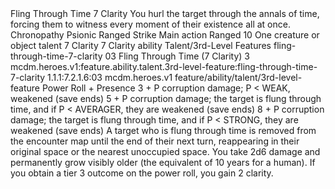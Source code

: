 <ability>
  <name>Fling Through Time</name>
  <cost>7 Clarity</cost>
  <flavor>You hurl the target through the annals of time, forcing them to witness every moment of their existence all at once.</flavor>
  <keywords>
    <keyword>Chronopathy</keyword>
    <keyword>Psionic</keyword>
    <keyword>Ranged</keyword>
    <keyword>Strike</keyword>
  </keywords>
  <type>Main action</type>
  <distance>Ranged 10</distance>
  <target>One creature or object</target>
  <metadata>
    <class>talent</class>
    <cost>7 Clarity</cost>
    <cost_amount>7</cost_amount>
    <cost_resource>Clarity</cost_resource>
    <feature_type>ability</feature_type>
    <file_dpath>Talent/3rd-Level Features</file_dpath>
    <item_id>fling-through-time-7-clarity</item_id>
    <item_index>03</item_index>
    <item_name>Fling Through Time (7 Clarity)</item_name>
    <level>3</level>
    <scc>mcdm.heroes.v1:feature.ability.talent.3rd-level-feature:fling-through-time-7-clarity</scc>
    <scdc>1.1.1:7.2.1.6:03</scdc>
    <source>mcdm.heroes.v1</source>
    <type>feature/ability/talent/3rd-level-feature</type>
  </metadata>
  <effects>
    <effect type="roll">
      <roll>Power Roll + Presence</roll>
      <t1>3 + P corruption damage; P &lt; WEAK, weakened (save ends)</t1>
      <t2>5 + P corruption damage; the target is flung through time, and if P &lt; AVERAGER, they are weakened (save ends)</t2>
      <t3>8 + P corruption damage; the target is flung through time, and if P &lt; STRONG, they are weakened (save ends)</t3>
    </effect>
    <effect type="mundane">A target who is flung through time is removed from the encounter map until the end of their next turn, reappearing in their original space or the nearest unoccupied space.</effect>
    <effect type="mundane" name="Strained">You take 2d6 damage and permanently grow visibly older (the equivalent of 10 years for a human). If you obtain a tier 3 outcome on the power roll, you gain 2 clarity.</effect>
  </effects>
</ability>

